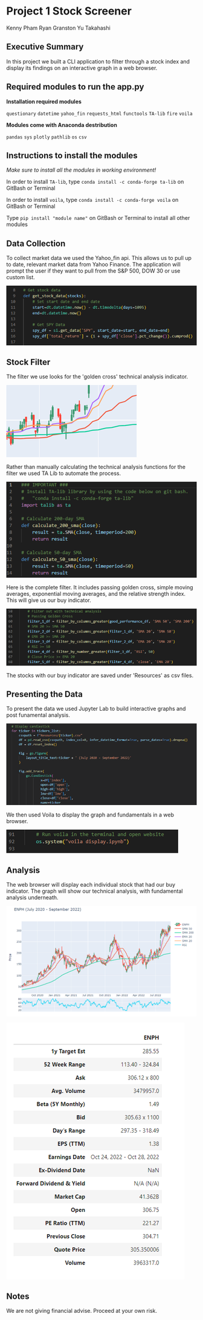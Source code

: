 # Project 1 Stock Screener
Kenny Pham
Ryan Granston
Yu Takahashi

## Executive Summary
In this project we built a CLI application to filter through a stock index and display its findings on an interactive graph in a web browser.

## Required modules to run the app.py
**Installation required modules**

`questionary`
`datetime`
`yahoo_fin`
`requests_html`
`functools`
`TA-lib`
`fire`
`voila`

**Modules come with Anaconda destribution**

`pandas`
`sys`
`plotly`
`pathlib`
`os`
`csv`

## Instructions to install the modules
*Make sure to install all the modules in working environment!*

In order to install `TA-lib`, type `conda install -c conda-forge ta-lib` on GitBash or Terminal

In order to install `voila`, type `conda install -c conda-forge voila` on GitBash or Terminal

Type `pip install "module name"` on GitBash or Terminal to install all other modules

## Data Collection
To collect market data we used the Yahoo_fin api.  This allows us to pull up to date, relevant market data from Yahoo Finance. The application will prompt the user if they want to pull from the S&P 500, DOW 30 or use custom list.

![Data](/Images/yahoofin.PNG)

## Stock Filter
The filter we use looks for the 'golden cross' technical analysis indicator.

![Golden Cross](/Images/goldencross.PNG)

Rather than manually calculating the technical analysis functions for the filter we used TA Lib to automate the process.

![TALib](/Images/talib.PNG)

Here is the complete filter. It includes passing golden cross, simple moving averages, exponential moving averages, and the relative strength index.  This will give us our buy indicator.

![Filter](/Images/filter.PNG)

The stocks with our buy indicator are saved under 'Resources' as csv files.

## Presenting the Data
To present the data we used Jupyter Lab to build interactive graphs and post funamental analysis.

![CandlestickGraph](/Images/candlestick.PNG)

We then used Voila to display the graph and fundamentals in a web browser.

![Voila](/Images/voila.PNG)

## Analysis

The web browser will display each individual stock that had our buy indicator.  The graph will show our technical analysis, with fundamental analysis underneath.

![TA](/Images/enph.PNG)

![FA](/Images/fundamental.PNG)

## Notes
We are not giving financial advise.  Proceed at your own risk.